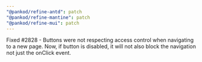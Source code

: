```yaml
---
"@pankod/refine-antd": patch
"@pankod/refine-mantine": patch
"@pankod/refine-mui": patch
---
```


Fixed #2828 - Buttons were not respecting access control when navigating to a new page. Now, if button is disabled, it will not also block the navigation not just the onClick event.
